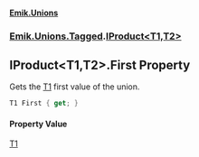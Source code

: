 #### [Emik.Unions](index.md 'index')
### [Emik.Unions.Tagged](Emik.Unions.Tagged.md 'Emik.Unions.Tagged').[IProduct&lt;T1,T2&gt;](IProduct{T1,T2}.md 'Emik.Unions.Tagged.IProduct<T1,T2>')

## IProduct<T1,T2>.First Property

Gets the [T1](IProduct{T1,T2}.md#Emik.Unions.Tagged.IProduct_T1,T2_.T1 'Emik.Unions.Tagged.IProduct<T1,T2>.T1') first value of the union.

```csharp
T1 First { get; }
```

#### Property Value
[T1](IProduct{T1,T2}.md#Emik.Unions.Tagged.IProduct_T1,T2_.T1 'Emik.Unions.Tagged.IProduct<T1,T2>.T1')